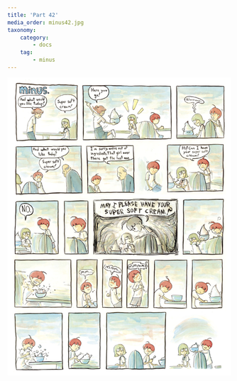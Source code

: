 ```yaml
---
title: 'Part 42'
media_order: minus42.jpg
taxonomy:
    category:
        - docs
    tag:
        - minus
---
```


![](minus42.jpg)